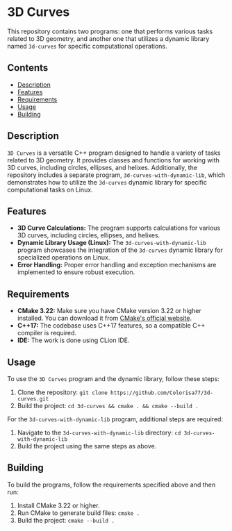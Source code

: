 # 3D Curves

This repository contains two programs: one that performs various tasks related to 3D geometry, and another one that utilizes a dynamic library named `3d-curves` for specific computational operations.

## Contents

- [Description](#description)
- [Features](#features)
- [Requirements](#requirements)
- [Usage](#usage)
- [Building](#building)

## Description

`3D Curves` is a versatile C++ program designed to handle a variety of tasks related to 3D geometry. It provides classes and functions for working with 3D curves, including circles, ellipses, and helixes. Additionally, the repository includes a separate program, `3d-curves-with-dynamic-lib`, which demonstrates how to utilize the `3d-curves` dynamic library for specific computational tasks on Linux.

## Features

- **3D Curve Calculations:** The program supports calculations for various 3D curves, including circles, ellipses, and helixes.
- **Dynamic Library Usage (Linux):** The `3d-curves-with-dynamic-lib` program showcases the integration of the `3d-curves` dynamic library for specialized operations on Linux.
- **Error Handling:** Proper error handling and exception mechanisms are implemented to ensure robust execution.

## Requirements

- **CMake 3.22:** Make sure you have CMake version 3.22 or higher installed. You can download it from [CMake's official website](https://cmake.org/download/).
- **C++17:** The codebase uses C++17 features, so a compatible C++ compiler is required.
- **IDE:** The work is done using CLion IDE.

## Usage

To use the `3D Curves` program and the dynamic library, follow these steps:

1. Clone the repository: `git clone https://github.com/Colorisa77/3d-curves.git`
2. Build the project: `cd 3d-curves && cmake . && cmake --build .`

For the `3d-curves-with-dynamic-lib` program, additional steps are required:

1. Navigate to the `3d-curves-with-dynamic-lib` directory: `cd 3d-curves-with-dynamic-lib`
2. Build the project using the same steps as above.

## Building

To build the programs, follow the requirements specified above and then run:

1. Install CMake 3.22 or higher.
2. Run CMake to generate build files: `cmake .`
3. Build the project: `cmake --build .`